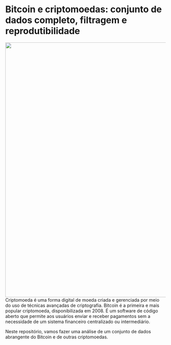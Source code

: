 # Bitcoin e criptomoedas: conjunto de dados completo, filtragem e reprodutibilidade
<center>
<img src="https://s2.glbimg.com/CtrKOIyvw0pXI-77wYjs37u3u1A=/0x0:695x417/984x0/smart/filters:strip_icc()/i.s3.glbimg.com/v1/AUTH_08fbf48bc0524877943fe86e43087e7a/internal_photos/bs/2021/S/r/Ie7JMwRX6ANVxqKxXAIQ/2017-12-07-bitcoin.jpg" style="width:800px"> <br> 
</center>
Criptomoeda é uma forma digital de moeda criada e gerenciada por meio do uso de técnicas avançadas de criptografia. 
Bitcoin é a primeira e mais popular criptomoeda, disponibilizada em 2008. É um software de código aberto que permite aos usuários enviar e receber pagamentos sem a necessidade de um sistema financeiro centralizado ou intermediário.

Neste repositório, vamos fazer uma análise de um conjunto de dados abrangente do Bitcoin e de outras criptomoedas.
